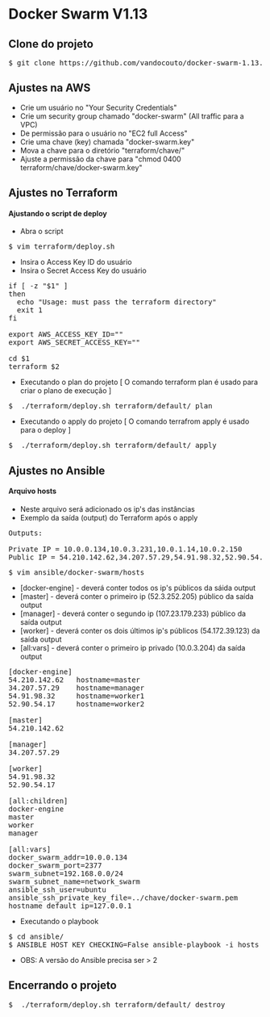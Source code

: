 # Docker Swarm V1.13

## Clone do projeto

<pre>
$ git clone https://github.com/vandocouto/docker-swarm-1.13.git
</pre>

## Ajustes na AWS

- Crie um usuário no "Your Security Credentials"
- Crie um security group chamado "docker-swarm" (All traffic para a VPC)
- De permissão para o usuário no "EC2 full Access"
- Crie uma chave (key) chamada "docker-swarm.key"
- Mova a chave para o diretório "terraform/chave/"
- Ajuste a permissão da chave para "chmod 0400 terraform/chave/docker-swarm.key"

## Ajustes no Terraform

#### Ajustando o script de deploy

- Abra o script

<pre>
$ vim terraform/deploy.sh
</pre>

- Insira o Access Key ID do usuário
- Insira o Secret Access Key do usuário

<pre>
if [ -z "$1" ]
then
  echo "Usage: must pass the terraform directory"
  exit 1
fi

export AWS_ACCESS_KEY_ID=""
export AWS_SECRET_ACCESS_KEY=""

cd $1
terraform $2
</pre>


- Executando o plan do projeto [ O comando terraform plan é usado para criar o plano de execução ]

<pre>
$  ./terraform/deploy.sh terraform/default/ plan
</pre>

- Executando o apply do projeto [ O comando terrafrom apply é usado para o deploy ]

<pre>
$  ./terraform/deploy.sh terraform/default/ apply
</pre>

## Ajustes no Ansible

#### Arquivo hosts
- Neste arquivo será adicionado os ip's das instâncias
- Exemplo da saída (output) do Terraform após o apply 

<pre>
Outputs:

Private IP = 10.0.0.134,10.0.3.231,10.0.1.14,10.0.2.150
Public IP = 54.210.142.62,34.207.57.29,54.91.98.32,52.90.54.17
</pre>

<pre>
$ vim ansible/docker-swarm/hosts
</pre>

- [docker-engine] 	- deverá conter todos os ip's públicos da sáida output
- [master] 		    - deverá conter o primeiro ip (52.3.252.205) público da saída output
- [manager] 		- deverá conter o segundo ip (107.23.179.233) público da saída output
- [worker] 		    - deverá conter os dois últimos ip's públicos (54.172.39.123) da saída output
- [all:vars] 		- deverá conter o primeiro ip privado (10.0.3.204) da saída output

<pre>
[docker-engine]
54.210.142.62   hostname=master
34.207.57.29    hostname=manager
54.91.98.32     hostname=worker1
52.90.54.17     hostname=worker2

[master]
54.210.142.62

[manager]
34.207.57.29

[worker]
54.91.98.32
52.90.54.17

[all:children]
docker-engine
master
worker
manager

[all:vars]
docker_swarm_addr=10.0.0.134
docker_swarm_port=2377
swarm_subnet=192.168.0.0/24
swarm_subnet_name=network_swarm
ansible_ssh_user=ubuntu
ansible_ssh_private_key_file=../chave/docker-swarm.pem
hostname_default_ip=127.0.0.1
</pre>

- Executando o playbook

<pre>
$ cd ansible/
$ ANSIBLE_HOST_KEY_CHECKING=False ansible-playbook -i hosts ./tasks/main.yml 
</pre>

- OBS: A versão do Ansible precisa ser > 2

## Encerrando o projeto

<pre>
$  ./terraform/deploy.sh terraform/default/ destroy
</pre>
